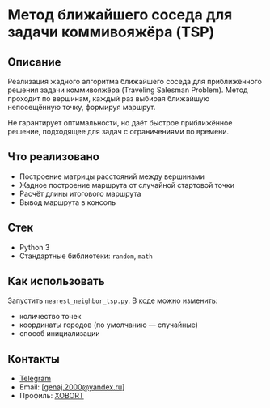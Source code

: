 # Метод ближайшего соседа для задачи коммивояжёра (TSP)

## Описание

Реализация жадного алгоритма ближайшего соседа для приближённого решения задачи коммивояжёра (Traveling Salesman Problem). Метод проходит по вершинам, каждый раз выбирая ближайшую непосещённую точку, формируя маршрут.

Не гарантирует оптимальности, но даёт быстрое приближённое решение, подходящее для задач с ограничениями по времени.

## Что реализовано

* Построение матрицы расстояний между вершинами
* Жадное построение маршрута от случайной стартовой точки
* Расчёт длины итогового маршрута
* Вывод маршрута в консоль

## Стек

* Python 3
* Стандартные библиотеки: `random`, `math`

## Как использовать

Запустить `nearest_neighbor_tsp.py`. В коде можно изменить:

* количество точек
* координаты городов (по умолчанию — случайные)
* способ инициализации

## Контакты

- [Telegram](https://t.me/Xobortz)
- Email: [genaj.2000@yandex.ru]  
- Профиль: [XOBORT](https://github.com/XOBORT)
